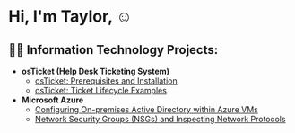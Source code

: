 <h1>Hi, I'm Taylor, </a>☺</h1>

<h2>👨‍💻 Information Technology Projects:</h2>

- <b>osTicket (Help Desk Ticketing System)</b>
  - [osTicket: Prerequisites and Installation](https://github.com/taylorcolemancc/osticket-prereqs)
  - [osTicket: Ticket Lifecycle Examples](https://github.com/taylorcolemancc/osTicket-Ticket-Lifecycle-Examples/blob/main/README.md)
- <b>Microsoft Azure</b>
  - [Configuring On-premises Active Directory within Azure VMs](https://github.com/taylorcolemancc/Configuring-On-premises-Active-Directory-Azure-VMs)
  - [Network Security Groups (NSGs) and Inspecting Network Protocols](https://github.com/taylorcolemancc/Network-Security-Groups-NSGs-and-Inspecting-Network-Protocols)
